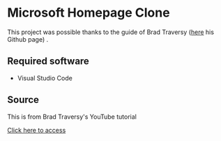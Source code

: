 # Microsoft Homepage Clone

This project was possible thanks to the guide of Brad Traversy ([here](https://github.com/bradtraversy) his Github page) .

## Required software

- Visual Studio Code

## Source

This is from Brad Traversy's YouTube tutorial

[Click here to access](https://www.youtube.com/watch?v=uKgn-To1C4Q)
